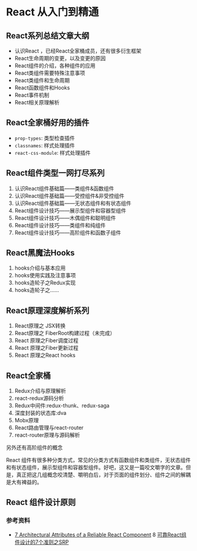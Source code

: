 # React 从入门到精通

## React系列总结文章大纲

* 认识React ，已经React全家桶成员，还有很多衍生框架
* React生命周期的变更，以及变更的原因
* React组件的介绍，各种组件的应用
* React类组件需要特殊注意事项
* React类组件和生命周期
* React函数组件和Hooks
* React事件机制
* React相关原理解析

## React全家桶好用的插件

* `prop-types`: 类型检查插件
* `classnames`: 样式处理插件
* `react-css-module`: 样式处理插件

## React组件类型一网打尽系列

1. 认识React组件基础篇——类组件&函数组件
1. 认识React组件基础篇——受控组件&非受控组件
2. 认识React组件基础篇——无状态组件和有状态组件
3. React组件设计技巧——展示型组件和容器型组件
4. React组件设计技巧——木偶组件和聪明组件
4. React组件设计技巧——类组件和纯组件
5. React组件设计技巧——高阶组件和函数子组件

## React黑魔法Hooks

1. hooks介绍与基本应用
1. hooks使用实践及注意事项
1. hooks造轮子之Redux实现
1. hooks造轮子之……

## React原理深度解析系列

1. React原理之 JSX转换
2. React原理之 FiberRoot构建过程（未完成）
3. React 原理之Fiber调度过程
4. React 原理之Fiber更新过程
5. React 原理之React hooks

## React全家桶
1. Redux介绍与原理解析
1. react-redux源码分析
1. Redux中间件:redux-thunk、redux-saga
1. 深度封装的状态库:dva
1. Mobx原理
1. React路由管理与react-router
1. react-router原理与源码解析

另外还有高阶组件的概念

React 组件有很多种分类方式，常见的分类方式有函数组件和类组件，无状态组件和有状态组件，展示型组件和容器型组件。好吧，这又是一篇咬文嚼字的文章。但是，真正把这几组概念咬清楚、嚼明白后，对于页面的组件划分、组件之间的解耦是大有裨益的。



## React 组件设计原则

### 参考资料

* [7 Architectural Attributes of a Reliable React Component](https://dmitripavlutin.com/7-architectural-attributes-of-a-reliable-react-component)
8 [可靠React组件设计的7个准则之SRP](https://juejin.im/post/5d4acb28e51d45620771f082)
